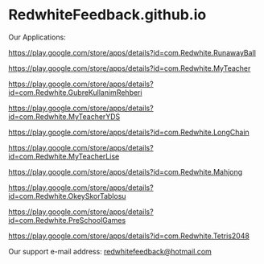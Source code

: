 # RedwhiteFeedback.github.io

Our Applications:

https://play.google.com/store/apps/details?id=com.Redwhite.RunawayBall

https://play.google.com/store/apps/details?id=com.Redwhite.MyTeacher

https://play.google.com/store/apps/details?id=com.Redwhite.GubreKullanimRehberi

https://play.google.com/store/apps/details?id=com.Redwhite.MyTeacherYDS

https://play.google.com/store/apps/details?id=com.Redwhite.LongChain

https://play.google.com/store/apps/details?id=com.Redwhite.MyTeacherLise

https://play.google.com/store/apps/details?id=com.Redwhite.Mahjong

https://play.google.com/store/apps/details?id=com.Redwhite.OkeySkorTablosu

https://play.google.com/store/apps/details?id=com.Redwhite.PreSchoolGames

https://play.google.com/store/apps/details?id=com.Redwhite.Tetris2048

Our support e-mail address:
redwhitefeedback@hotmail.com
